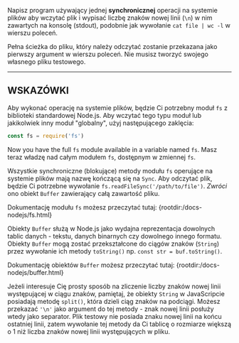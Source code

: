 Napisz program używający jednej **synchronicznej** operacji na systemie plików aby wczytać plik i wypisać liczbę znaków nowej linii (`\n`) w nim zawartych na konsolę (stdout), podobnie jak wywołanie `cat file | wc -l` w wierszu poleceń.

Pełna ścieżka do pliku, który należy odczytać zostanie przekazana jako pierwszy argument w wierszu poleceń. Nie musisz tworzyć swojego własnego pliku testowego.

----------------------------------------------------------------------
## WSKAZÓWKI

Aby wykonać operację na systemie plików, będzie Ci potrzebny moduł `fs` z biblioteki standardowej Node.js. Aby wczytać tego typu moduł lub jakikolwiek inny moduł "globalny", użyj następującego zaklęcia:

```js
const fs = require('fs')
```

Now you have the full `fs` module available in a variable named `fs`.
Masz teraz władzę nad całym modułem `fs`, dostępnym w zmiennej `fs`.

Wszystkie synchroniczne (blokujące) metody modułu `fs` operujące na systemie plików mają nazwę kończącą się na `Sync`. Aby odczytać plik, będzie Ci potrzebne wywołanie `fs.readFileSync('/path/to/file')`. *Zwróci* ono obiekt `Buffer` zawierający całą zawartość pliku.

Dokumentację modułu `fs` możesz przeczytać tutaj:
  {rootdir:/docs-nodejs/fs.html}

Obiekty `Buffer` służą w Node.js jako wydajna reprezentacja dowolnych tablic danych - tekstu, danych binarnych czy dowolnego innego formatu. Obiekty `Buffer` mogą zostać przekształcone do ciągów znaków (`String`) przez wywołanie ich metody `toString()` np. `const str = buf.toString()`.

Dokumentację obiektów `Buffer` możesz przeczytać tutaj:
  {rootdir:/docs-nodejs/buffer.html}

Jeżeli interesuje Cię prosty sposób na zliczenie liczby znaków nowej linii występującej w ciągu znaków, pamiętaj, że obiekty `String` w JavaScripcie posiadają metodę `split()`, która dzieli ciąg znaków na podciągi. Możesz przekazać `'\n'` jako argument do tej metody - znak nowej linii posłuży wtedy jako separator. Plik testowy nie posiada znaku nowej linii na końcu ostatniej linii, zatem wywołanie tej metody da Ci tablicę o rozmiarze większą o 1 niż liczba znaków nowej linii występujących w pliku.
